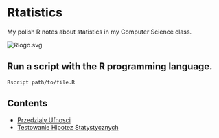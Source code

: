 # Rtatistics
My polish R notes about statistics in my Computer Science class.

![Rlogo.svg](https://www.r-project.org/logo/Rlogo.svg)

## Run a script with the R programming language.
```console
Rscript path/to/file.R 
```

## Contents
- [Przedzialy Ufnosci](PrzedzialyUfnosci)
- [Testowanie Hipotez Statystycznych](TestowanieHipotez)